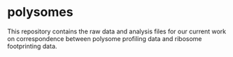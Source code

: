 # polysomes

This repository contains the raw data and analysis files for our current work on correspondence between polysome profiling data and ribosome footprinting data.
